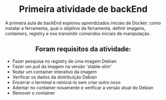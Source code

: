 <h1 align="center">Primeira atividade de backEnd</h1>

<p> A primeira aula de backEnd explorou aprendizados iniciais de Docker: como instalar a ferramenta, qual o objetivo da ferramenta, definir imagens, containers, registry e nos transmitir comandos iniciais de manipulação.</p>

<h2 align="center" >Foram requisitos da atividade:</h2>
<ul>
<li>Fazer pesquisa no registry de uma imagem Debian</li>
<li>Fazer um pull da imagem na versão 'stable-slim'</li>
<li>Rodar um container interativo da imagem</li>
<li>Verificar os dados da distribuição Debian</li>
<li>Encerrar o terminal e reiniciá-lo sem criar outro novo</li>
<li>Adentar no container novamente e verificar a versão atual do Debian</li>
<li>Remover o container</li>
</ul>


